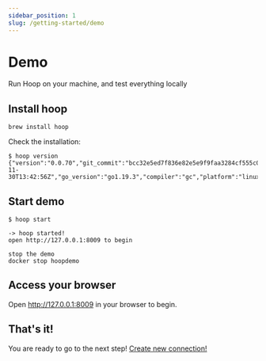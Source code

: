 ```yaml
---
sidebar_position: 1
slug: /getting-started/demo
---
```


# Demo 

Run Hoop on your machine, and test everything locally

## Install hoop

```shell
brew install hoop
```

Check the installation:
```shell
$ hoop version
{"version":"0.0.70","git_commit":"bcc32e5ed7f836e82e5e9f9faa3284cf555c07e8","build_date":"2022-11-30T13:42:56Z","go_version":"go1.19.3","compiler":"gc","platform":"linux/amd64"}
```

## Start demo
```shell
$ hoop start

-> hoop started!
open http://127.0.0.1:8009 to begin

stop the demo
docker stop hoopdemo
```

## Access your browser

Open http://127.0.0.1:8009 in your browser to begin.

## That's it!

You are ready to go to the next step! [Create new connection!](/connections)